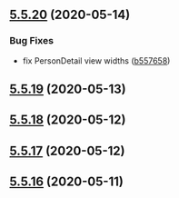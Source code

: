 ## [5.5.20](https://github.com/phandcock/grampsview/compare/v5.5.19...v5.5.20) (2020-05-14)


### Bug Fixes

* fix PersonDetail view widths ([b557658](https://github.com/phandcock/grampsview/commit/b557658796cf129a78ecea830034b16b85d7131a))



## [5.5.19](https://github.com/phandcock/grampsview/compare/v5.5.18...v5.5.19) (2020-05-13)



## [5.5.18](https://github.com/phandcock/grampsview/compare/v5.5.17...v5.5.18) (2020-05-12)



## [5.5.17](https://github.com/phandcock/grampsview/compare/v5.5.16...v5.5.17) (2020-05-12)



## [5.5.16](https://github.com/phandcock/grampsview/compare/v5.5.15...v5.5.16) (2020-05-11)



